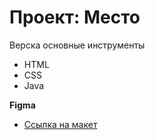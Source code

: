 # Проект: Место

Верска основные инструменты

* HTML
* CSS
* Java

**Figma**

* [Ссылка на макет](https://www.figma.com/file/2cn9N9jSkmxD84oJik7xL7/JavaScript.-Sprint-4?node-id=0%3A1)


